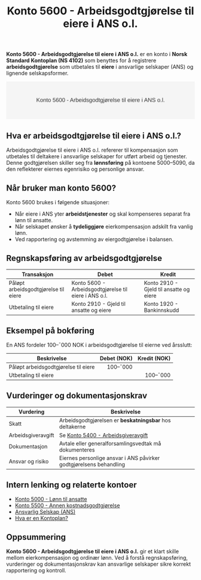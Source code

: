 ﻿---
title: "Konto 5600 - Arbeidsgodtgjørelse til eiere i ANS o.l."
seoTitle: "5600-arbeidsgodtgjorelse-til-eiere-i-ans"
description: '**Konto 5600 - Arbeidsgodtgjørelse til eiere i ANS o.l.** er en konto i **Norsk Standard Kontoplan (NS 4102)** som benyttes for å registrere **arbeidsgodtgjÃ...'
---

**Konto 5600 - Arbeidsgodtgjørelse til eiere i ANS o.l.** er en konto i **Norsk Standard Kontoplan (NS 4102)** som benyttes for å registrere **arbeidsgodtgjørelse** som utbetales til **eiere** i ansvarlige selskaper (ANS) og lignende selskapsformer.

![Konto 5600 - Arbeidsgodtgjørelse til eiere i ANS o.l.](5600-arbeidsgodtgjorelse-til-eiere-i-ans-image.svg)

## Hva er arbeidsgodtgjørelse til eiere i ANS o.l.?

Arbeidsgodtgjørelse til eiere i ANS o.l. refererer til kompensasjon som utbetales til deltakere i ansvarlige selskaper for utført arbeid og tjenester. Denne godtgjørelsen skiller seg fra **lønnsføring** på kontoene 5000–5090, da den reflekterer eiernes egenrisiko og personlige ansvar.

## Når bruker man konto 5600?

Konto 5600 brukes i følgende situasjoner:

* Når eiere i ANS yter **arbeidstjenester** og skal kompenseres separat fra lønn til ansatte.
* Når selskapet ønsker å **tydeliggjøre** eierkompensasjon adskilt fra vanlig lønn.
* Ved rapportering og avstemming av eiergodtgjørelse i balansen.

## Regnskapsføring av arbeidsgodtgjørelse

| Transaksjon                              | Debet                                                       | Kredit                           |
|------------------------------------------|-------------------------------------------------------------|---------------------------------|
| Påløpt arbeidsgodtgjørelse til eiere     | Konto 5600 - Arbeidsgodtgjørelse til eiere i ANS o.l.       | Konto 2910 - Gjeld til ansatte og eiere |
| Utbetaling til eiere                     | Konto 2910 - Gjeld til ansatte og eiere                     | Konto 1920 - Bankinnskudd       |

## Eksempel på bokføring

En ANS fordeler 100–¯000 NOK i arbeidsgodtgjørelse til eierne ved årsslutt:

| Beskrivelse                          | Debet (NOK) | Kredit (NOK) |
|--------------------------------------|-----------:|-------------:|
| Påløpt arbeidsgodtgjørelse til eiere |     100–¯000 |              |
| Utbetaling til eiere                 |            |     100–¯000 |

## Vurderinger og dokumentasjonskrav

| Vurdering           | Beskrivelse                                                                                  |
|---------------------|----------------------------------------------------------------------------------------------|
| Skatt               | Arbeidsgodtgjørelsen er **beskatningsbar** hos deltakerne                                    |
| Arbeidsgiveravgift  | Se [Konto 5400 - Arbeidsgiveravgift](/blogs/kontoplan/5400-arbeidsgiveravgift "Konto 5400 - Arbeidsgiveravgift")           |
| Dokumentasjon       | Avtale eller generalforsamlingsvedtak må dokumenteres                                       |
| Ansvar og risiko    | Eiernes personlige ansvar i ANS påvirker godtgjørelsens behandling                            |

## Intern lenking og relaterte kontoer

* [Konto 5000 - Lønn til ansatte](/blogs/kontoplan/5000-lonn-til-ansatte "Konto 5000 - Lønn til ansatte")
* [Konto 5500 - Annen kostnadsgodtgjørelse](/blogs/kontoplan/5500-annen-kostnadsgodtgjorelse "Konto 5500 - Annen kostnadsgodtgjørelse")
* [Ansvarlig Selskap (ANS)](/blogs/regnskap/ansvarlig-selskap "Ansvarlig Selskap (ANS): Komplett Guide til Norsk Regnskap og Ansvarsstruktur")
* [Hva er en Kontoplan?](/blogs/regnskap/hva-er-kontoplan "Hva er en Kontoplan? Komplett Guide til Kontoplaner i Norsk Regnskap")

## Oppsummering

**Konto 5600 - Arbeidsgodtgjørelse til eiere i ANS o.l.** gir et klart skille mellom eierkompensasjon og ordinær lønn. Ved å forstå regnskapsføring, vurderinger og dokumentasjonskrav kan ansvarlige selskaper sikre korrekt rapportering og kontroll.






